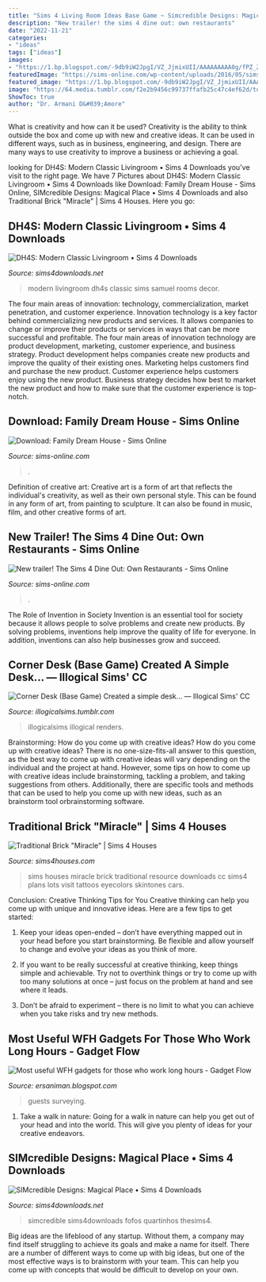 ```yaml
---
title: "Sims 4 Living Room Ideas Base Game ~ Simcredible Designs: Magical Place • Sims 4 Downloads"
description: "New trailer! the sims 4 dine out: own restaurants"
date: "2022-11-21"
categories:
- "ideas"
tags: ["ideas"]
images:
- "https://1.bp.blogspot.com/-9db9iW2JpgI/VZ_JjmixUII/AAAAAAAAA0g/fPZ_Z-OXWPw/s1600/brick-house-sims4.jpg"
featuredImage: "https://sims-online.com/wp-content/uploads/2016/05/sims-4-dine-out-trailer.jpg"
featured_image: "https://1.bp.blogspot.com/-9db9iW2JpgI/VZ_JjmixUII/AAAAAAAAA0g/fPZ_Z-OXWPw/s1600/brick-house-sims4.jpg"
image: "https://64.media.tumblr.com/f2e2b9456c99737ffafb25c47c4ef62d/tumblr_pmc3i9TG6K1xchn5xo2_1280.png"
ShowToc: true
author: "Dr. Armani D&#039;Amore"
---
```



What is creativity and how can it be used?
Creativity is the ability to think outside the box and come up with new and creative ideas. It can be used in different ways, such as in business, engineering, and design. There are many ways to use creativity to improve a business or achieving a goal.

	

		
looking for DH4S: Modern Classic Livingroom • Sims 4 Downloads you've visit to the right page. We have 7 Pictures about DH4S: Modern Classic Livingroom • Sims 4 Downloads like Download: Family Dream House - Sims Online, SIMcredible Designs: Magical Place • Sims 4 Downloads and also Traditional Brick &quot;Miracle&quot; | Sims 4 Houses. Here you go:
		
    
## DH4S: Modern Classic Livingroom • Sims 4 Downloads

<img loading=lazy src="http://sims4downloads.net/wp-content/uploads/2014/09/6313.jpg" onerror="this.onerror=null;this.src='https://tse3.mm.bing.net/th?id=OIP.i9TKy6AJoRBYjVYqqzIuGwHaEL&amp;pid=15.1';" alt="DH4S: Modern Classic Livingroom • Sims 4 Downloads">

_Source: sims4downloads.net_

>modern livingroom dh4s classic sims samuel rooms decor. 

	

The four main areas of innovation: technology, commercialization, market penetration, and customer experience.
Innovation technology is a key factor behind commercializing new products and services. It allows companies to change or improve their products or services in ways that can be more successful and profitable. The four main areas of innovation technology are product development, marketing, customer experience, and business strategy. Product development helps companies create new products and improve the quality of their existing ones. Marketing helps customers find and purchase the new product. Customer experience helps customers enjoy using the new product. Business strategy decides how best to market the new product and how to make sure that the customer experience is top-notch.

    
## Download: Family Dream House - Sims Online

<img loading=lazy src="https://sims-online.com/wp-content/uploads/2015/05/family-dream-house-living-room.jpg" onerror="this.onerror=null;this.src='https://tse4.mm.bing.net/th?id=OIP.VsRL4rEddVh4w8g4CexZWgHaEE&amp;pid=15.1';" alt="Download: Family Dream House - Sims Online">

_Source: sims-online.com_

>. 

	

Definition of creative art:
Creative art is a form of art that reflects the individual's creativity, as well as their own personal style. This can be found in any form of art, from painting to sculpture. It can also be found in music, film, and other creative forms of art.

    
## New Trailer! The Sims 4 Dine Out: Own Restaurants - Sims Online

<img loading=lazy src="https://sims-online.com/wp-content/uploads/2016/05/sims-4-dine-out-trailer.jpg" onerror="this.onerror=null;this.src='https://tse2.mm.bing.net/th?id=OIP.U6GBBbfeCMXucjqHuDjadgHaEj&amp;pid=15.1';" alt="New trailer! The Sims 4 Dine Out: Own Restaurants - Sims Online">

_Source: sims-online.com_

>. 

	

The Role of Invention in Society
Invention is an essential tool for society because it allows people to solve problems and create new products. By solving problems, inventions help improve the quality of life for everyone. In addition, inventions can also help businesses grow and succeed.

    
## Corner Desk (Base Game) Created A Simple Desk... — Illogical Sims&#039; CC

<img loading=lazy src="https://64.media.tumblr.com/f2e2b9456c99737ffafb25c47c4ef62d/tumblr_pmc3i9TG6K1xchn5xo2_1280.png" onerror="this.onerror=null;this.src='https://tse2.mm.bing.net/th?id=OIP.JIfBPRtB1wlWcU1xRxjjvwHaEK&amp;pid=15.1';" alt="Corner Desk (Base Game) Created a simple desk... — Illogical Sims&#039; CC">

_Source: illogicalsims.tumblr.com_

>illogicalsims illogical renders. 

	

Brainstorming: How do you come up with creative ideas?
How do you come up with creative ideas?
There is no one-size-fits-all answer to this question, as the best way to come up with creative ideas will vary depending on the individual and the project at hand. However, some tips on how to come up with creative ideas include brainstorming, tackling a problem, and taking suggestions from others. Additionally, there are specific tools and methods that can be used to help you come up with new ideas, such as an brainstorm tool orbrainstorming software.

    
## Traditional Brick &quot;Miracle&quot; | Sims 4 Houses

<img loading=lazy src="https://1.bp.blogspot.com/-9db9iW2JpgI/VZ_JjmixUII/AAAAAAAAA0g/fPZ_Z-OXWPw/s1600/brick-house-sims4.jpg" onerror="this.onerror=null;this.src='https://tse4.mm.bing.net/th?id=OIP.VlCFf3lPDp_HeVpwc9F32AHaFj&amp;pid=15.1';" alt="Traditional Brick &quot;Miracle&quot; | Sims 4 Houses">

_Source: sims4houses.com_

>sims houses miracle brick traditional resource downloads cc sims4 plans lots visit tattoos eyecolors skintones cars. 

	

Conclusion: Creative Thinking Tips for You
Creative thinking can help you come up with unique and innovative ideas. Here are a few tips to get started:
1. Keep your ideas open-ended – don’t have everything mapped out in your head before you start brainstorming. Be flexible and allow yourself to change and evolve your ideas as you think of more.

2. If you want to be really successful at creative thinking, keep things simple and achievable. Try not to overthink things or try to come up with too many solutions at once – just focus on the problem at hand and see where it leads.

3. Don’t be afraid to experiment – there is no limit to what you can achieve when you take risks and try new methods.

    
## Most Useful WFH Gadgets For Those Who Work Long Hours - Gadget Flow

<img loading=lazy src="https://lh3.googleusercontent.com/proxy/MR9hKGOqYocHeg1jX4wPg_w-tQ96XEGbqJwvpxqG-Vw6pshbWFZpJZier3TgW2F4y5H2PK1eQfb0yg-4u7FOYwtjOCI1pAmCD-PE_UZYVAXbCmQGD2iAPUhLhKTxfxJ8O6ab3m1DdfOKDSq6sNrg6PbJYRymQdT6oiBLoWXwt37iObb4JuAqusa_y5g=w1200-h630-p-k-no-nu" onerror="this.onerror=null;this.src='https://tse2.mm.bing.net/th?id=OIP.uryU_H1oEkbSENPuqFmipQHaD4&amp;pid=15.1';" alt="Most useful WFH gadgets for those who work long hours - Gadget Flow">

_Source: ersaniman.blogspot.com_

>guests surveying. 

	

1) Take a walk in nature: Going for a walk in nature can help you get out of your head and into the world. This will give you plenty of ideas for your creative endeavors.

    
## SIMcredible Designs: Magical Place • Sims 4 Downloads

<img loading=lazy src="https://sims4downloads.net/wp-content/uploads/2017/04/284.jpg" onerror="this.onerror=null;this.src='https://tse2.mm.bing.net/th?id=OIP.w0XzQyUXW9qD4abLiqYF5gHaFO&amp;pid=15.1';" alt="SIMcredible Designs: Magical Place • Sims 4 Downloads">

_Source: sims4downloads.net_

>simcredible sims4downloads fofos quartinhos thesims4. 

	

Big ideas are the lifeblood of any startup. Without them, a company may find itself struggling to achieve its goals and make a name for itself. There are a number of different ways to come up with big ideas, but one of the most effective ways is to brainstorm with your team. This can help you come up with concepts that would be difficult to develop on your own.

